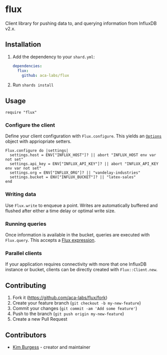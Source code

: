 # flux

Client library for pushing data to, and querying information from InfluxDB v2.x.

## Installation

1. Add the dependency to your `shard.yml`:

   ```yaml
   dependencies:
     flux:
       github: aca-labs/flux
   ```

2. Run `shards install`

## Usage

```crystal
require "flux"
```

### Configure the client

Define your client configuration with `Flux.configure`. This yields an
[`Options`](https://github.com/aca-labs/flux/blob/master/src/flux.cr#L7-L15) object
with appriopriate setters.

```crystal
Flux.configure do |settings|
  settings.host = ENV["INFLUX_HOST"]? || abort "INFLUX_HOST env var not set"
  settings.api_key = ENV["INFLUX_API_KEY"]? || abort "INFLUX_API_KEY env var not set"
  settings.org = ENV["INFLUX_ORG"]? || "vandelay-industries"
  settings.bucket = ENV["INFLUX_BUCKET"]? || "latex-sales"
end
```

### Writing data

Use `Flux.write` to enqueue a point. Writes are automatically buffered and
flushed after either a time delay or optimal write size.

### Running queries

Once information is available in the bucket, queries are executed with
`Flux.query`.  This accepts a [Flux
expression](https://v2.docs.influxdata.com/v2.0/reference/flux/).

### Parallel clients

If your application requires connectivity with more that one InfluxDB instance
or bucket, clients can be directly created with `Flux::Client.new`.

## Contributing

1. Fork it (<https://github.com/aca-labs/flux/fork>)
2. Create your feature branch (`git checkout -b my-new-feature`)
3. Commit your changes (`git commit -am 'Add some feature'`)
4. Push to the branch (`git push origin my-new-feature`)
5. Create a new Pull Request

## Contributors

- [Kim Burgess](https://github.com/kimburgess) - creator and maintainer

